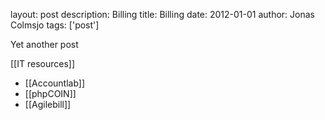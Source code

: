 layout: post
description: Billing
title: Billing
date: 2012-01-01
author: Jonas Colmsjo
tags: ['post']

Yet another post





[[IT resources]]



* [[Accountlab]]
* [[phpCOIN]]
* [[Agilebill]]
